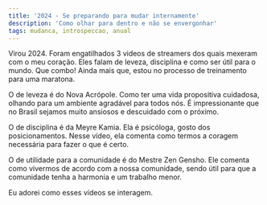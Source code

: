```yaml
---
title: '2024 - Se preparando para mudar internamente'
description: 'Como olhar para dentro e não se envergonhar'
tags: mudanca, introspeccao, anual
---
```


Virou 2024. Foram engatilhados 3 videos de streamers dos quais mexeram com o meu coração.
Eles falam de leveza, disciplina e como ser útil para o mundo. Que combo! Ainda mais que,
estou no processo de treinamento para uma maratona.

O de leveza é do Nova Acrópole. Como ter uma vida propositiva cuidadosa, olhando para um
ambiente agradável para todos nós. É impressionante que no Brasil sejamos muito ansiosos
e descuidado com o próximo.

O de disciplina é da Meyre Kamia. Ela é psicóloga, gosto dos posicionamentos. Nesse vídeo,
ela comenta como termos a coragem necessária para fazer o que é certo.

O de utilidade para a comunidade é do Mestre Zen Gensho. Ele comenta como vivermos de acordo
com a nossa comunidade, sendo útil para que a comunidade tenha a harmonia e um trabalho menor.

Eu adorei como esses vídeos se interagem.
